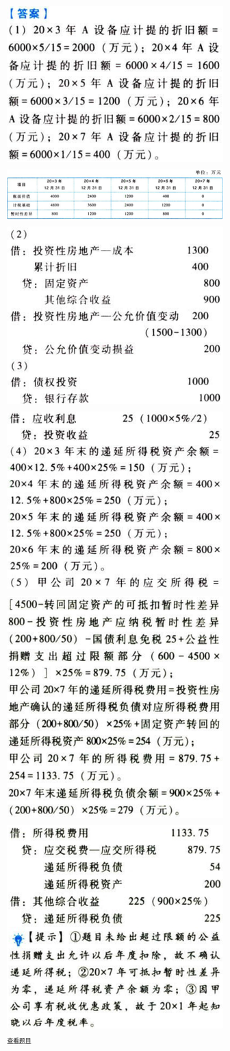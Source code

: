 ![](25bf5112b9933c5b7cfc7260a3206934.png)

![](e88cd1874adaaefa31ed9f8647ca0217.png)

![](e31b86b1f52645b3313cb95c584a769b.png)

![](bb997a9b239e96bfe87bcda56b497e22.png)

![](031982cd1ebf76443f19800758081968.png)

![](550cb2878405037d2e2ea69a1cd559ec.png)

[查看题目](../所得税.本章真题.md#20-题目)

